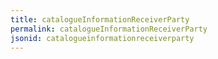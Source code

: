 ```yaml
---
title: catalogueInformationReceiverParty
permalink: catalogueInformationReceiverParty
jsonid: catalogueinformationreceiverparty
---
```


